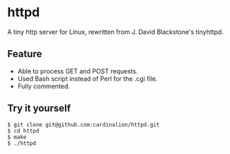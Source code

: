 # httpd

A tiny http server for Linux, rewritten from J. David Blackstone's tinyhttpd.

## Feature
* Able to process GET and POST requests.
* Used Bash script instead of Perl for the .cgi file.
* Fully commented.

## Try it yourself
```
$ git clone git@github.com:cardinalion/httpd.git
$ cd httpd
$ make
$ ./httpd
```
